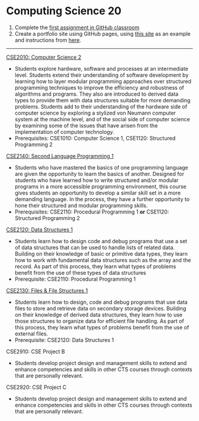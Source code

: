 # Computing Science 20

1. Complete the [first assignment in GitHub classroom](https://classroom.github.com/a/rtd5iZM_)
1. Create a portfolio site using GitHub pages, using [this site](https://github.com/BevFacey/bevfacey.github.io) as an example and instructions from [here](https://github.com/QEHS-Websites/Overview).

---

[CSE2010: Computer Science 2](CSE2010.md)

* Students explore hardware, software and processes at an intermediate level. Students extend their understanding of software development by learning how to layer modular programming approaches over structured programming techniques to improve the efficiency and robustness of algorithms and programs. They also are introduced to derived data types to provide them with data structures suitable for more demanding problems. Students add to their understanding of the hardware side of computer science by exploring a stylized von Neumann computer system at the machine level, and of the social side of computer science by examining some of the issues that have arisen from the implementation of computer technology.
* Prerequisites: CSE1010: Computer Science 1, CSE1120: Structured Programming 2

[CSE2140: Second Language Programming 1](CSE2140.md)

* Students who have mastered the basics of one programming language are given the opportunity to learn the basics of another. Designed for students who have learned how to write structured and/or modular programs in a more accessible programming environment, this course gives students an opportunity to develop a similar skill set in a more demanding language. In the process, they have a further opportunity to hone their structured and modular programming skills.
* Prerequisites: CSE2110: Procedural Programming 1 **or** CSE1120: Structured Programming 2

[CSE2120: Data Structures 1](CSE2120.md)

* Students learn how to design code and debug programs that use a set of data structures that can be used to handle lists of related data. Building on their knowledge of basic or primitive data types, they learn how to work with fundamental data structures such as the array and the record. As part of this process, they learn what types of problems benefit from the use of these types of data structures
* Prerequisite: CSE2110: Procedural Programming 1

[CSE2130: Files & File Structures 1](CSE2130.md)

* Students learn how to design, code and debug programs that use data files to store and retrieve data on secondary storage devices. Building on their knowledge of derived data structures, they learn how to use those structures to organize data for efficient file handling. As part of this process, they learn what types of problems benefit from the use of external files.
* Prerequisite: CSE2120: Data Structures 1

CSE2910: CSE Project B

* Students develop project design and management skills to extend and enhance competencies and skills in other CTS courses through contexts that are personally relevant.

CSE2920: CSE Project C

* Students develop project design and management skills to extend and enhance competencies and skills in other CTS courses through contexts that are personally relevant.
